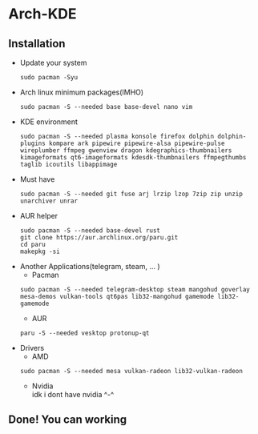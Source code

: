 # Arch-KDE
## Installation
- Update your system
   ```
   sudo pacman -Syu
   ```
- Arch linux minimum packages(IMHO)
   ```
   sudo pacman -S --needed base base-devel nano vim
   ```
- KDE environment
   ```
   sudo pacman -S --needed plasma konsole firefox dolphin dolphin-plugins kompare ark pipewire pipewire-alsa pipewire-pulse wireplumber ffmpeg gwenview dragon kdegraphics-thumbnailers kimageformats qt6-imageformats kdesdk-thumbnailers ffmpegthumbs taglib icoutils libappimage
   ```
- Must have
   ```
   sudo pacman -S --needed git fuse arj lrzip lzop 7zip zip unzip unarchiver unrar
   ```
- AUR helper
   ```
   sudo pacman -S --needed base-devel rust
   git clone https://aur.archlinux.org/paru.git
   cd paru
   makepkg -si
   ```
- Another Applications(telegram, steam, ... )
   - Pacman
   ```
   sudo pacman -S --needed telegram-desktop steam mangohud goverlay mesa-demos vulkan-tools qt6pas lib32-mangohud gamemode lib32-gamemode 
   ```
   - AUR
   ```
   paru -S --needed vesktop protonup-qt
   ```
- Drivers
   - AMD
   ```
   sudo pacman -S --needed mesa vulkan-radeon lib32-vulkan-radeon
   ```
   - Nvidia\
     idk i dont have nvidia ^-^
## Done! You can working
